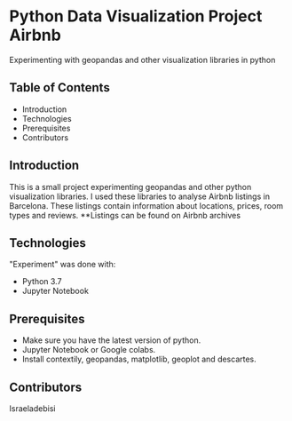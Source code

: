 # Python Data Visualization Project Airbnb
Experimenting with geopandas and other visualization libraries in python

## Table of Contents
- Introduction
- Technologies
- Prerequisites
- Contributors

## Introduction
This is a small project experimenting geopandas and other python visualization libraries. I used these libraries to analyse Airbnb listings in Barcelona. These listings contain information about locations, prices, room types and reviews. 
**Listings can be found on Airbnb archives

## Technologies
"Experiment" was done with:
- Python 3.7
- Jupyter Notebook

## Prerequisites
- Make sure you have the latest version of python.
- Jupyter Notebook or Google colabs.
- Install contextily, geopandas, matplotlib, geoplot and descartes.

## Contributors
Israeladebisi
